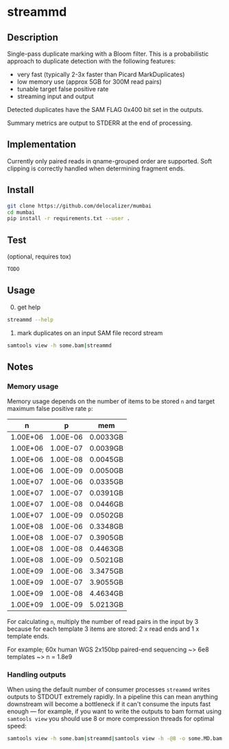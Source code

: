 # streammd

## Description

Single-pass duplicate marking with a Bloom filter. This is a probabilistic
approach to duplicate detection with the following features:

 * very fast (typically 2-3x faster than Picard MarkDuplicates)
 * low memory use (approx 5GB for 300M read pairs)
 * tunable target false positive rate
 * streaming input and output

Detected duplicates have the SAM FLAG 0x400 bit set in the outputs.

Summary metrics are output to STDERR at the end of processing.

## Implementation

Currently only paired reads in qname-grouped order are supported. Soft
clipping is correctly handled when determining fragment ends.

## Install

```bash
git clone https://github.com/delocalizer/mumbai
cd mumbai
pip install -r requirements.txt --user .
```

## Test
(optional, requires tox)
```bash
TODO
```

## Usage

0. get help

```bash
streammd --help
```

1. mark duplicates on an input SAM file record stream 

```bash
samtools view -h some.bam|streammd
```

## Notes

### Memory usage

Memory usage depends on the number of items to be stored `n` and target
maximum false positive rate `p`:

|    n    |    p    |    mem    |
| ------- | ------- | --------- |
|1.00E+06 |1.00E-06 |0.0033GB   |
|1.00E+06 |1.00E-07 |0.0039GB   |
|1.00E+06 |1.00E-08 |0.0045GB   |
|1.00E+06 |1.00E-09 |0.0050GB   |
|1.00E+07 |1.00E-06 |0.0335GB   |
|1.00E+07 |1.00E-07 |0.0391GB   |
|1.00E+07 |1.00E-08 |0.0446GB   |
|1.00E+07 |1.00E-09 |0.0502GB   |
|1.00E+08 |1.00E-06 |0.3348GB   |
|1.00E+08 |1.00E-07 |0.3905GB   |
|1.00E+08 |1.00E-08 |0.4463GB   |
|1.00E+08 |1.00E-09 |0.5021GB   |
|1.00E+09 |1.00E-06 |3.3475GB   |
|1.00E+09 |1.00E-07 |3.9055GB   |
|1.00E+09 |1.00E-08 |4.4634GB   |
|1.00E+09 |1.00E-09 |5.0213GB   |

For calculating `n`, multiply the number of read pairs in the input by 3
because for each template 3 items are stored: 2 x read ends and 1 x template
ends.

For example; 60x human WGS 2x150bp paired-end sequencing ~> 6e8 templates ~> n = 1.8e9

### Handling outputs

When using the default number of consumer processes `streammd` writes outputs
to STDOUT extremely rapidly. In a pipeline this can mean anything downstream
will become a bottleneck if it can't consume the inputs fast enough — for
example, if you want to write the outputs to bam format using `samtools view`
you should use 8 or more compression threads for optimal speed:

```bash
samtools view -h some.bam|streammd|samtools view -h -@8 -o some.MD.bam
```
